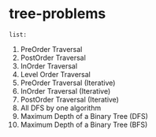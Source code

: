 # tree-problems

`list:`

1. PreOrder Traversal
2. PostOrder Traversal
3. InOrder Traversal
4. Level Order Traversal
5. PreOrder Traversal (Iterative)
6. InOrder Traversal (Iterative)
7. PostOrder Traversal (Iterative)
8. All DFS by one algorithm
9. Maximum Depth of a Binary Tree (DFS)
10. Maximum Depth of a Binary Tree (BFS)
